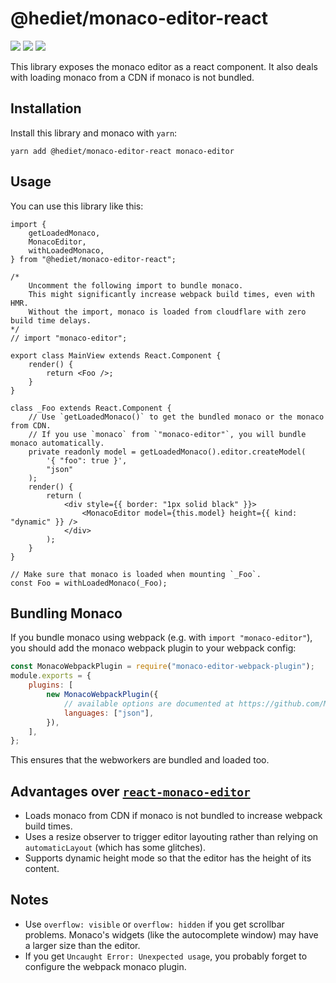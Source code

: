 # @hediet/monaco-editor-react

[![](https://img.shields.io/static/v1?style=social&label=Sponsor&message=%E2%9D%A4&logo=GitHub&color&link=%3Curl%3E)](https://github.com/sponsors/hediet)
[![](https://img.shields.io/static/v1?style=social&label=Donate&message=%E2%9D%A4&logo=Paypal&color&link=%3Curl%3E)](https://www.paypal.com/cgi-bin/webscr?cmd=_s-xclick&hosted_button_id=ZP5F38L4C88UY&source=url)
[![](https://img.shields.io/twitter/follow/hediet_dev.svg?style=social)](https://twitter.com/intent/follow?screen_name=hediet_dev)

This library exposes the monaco editor as a react component.
It also deals with loading monaco from a CDN if monaco is not bundled.

## Installation

Install this library and monaco with `yarn`:

```
yarn add @hediet/monaco-editor-react monaco-editor
```

## Usage

You can use this library like this:

```tsx
import {
	getLoadedMonaco,
	MonacoEditor,
	withLoadedMonaco,
} from "@hediet/monaco-editor-react";

/*
	Uncomment the following import to bundle monaco.
	This might significantly increase webpack build times, even with HMR.
	Without the import, monaco is loaded from cloudflare with zero build time delays.
*/
// import "monaco-editor";

export class MainView extends React.Component {
	render() {
		return <Foo />;
	}
}

class _Foo extends React.Component {
	// Use `getLoadedMonaco()` to get the bundled monaco or the monaco from CDN.
	// If you use `monaco` from `"monaco-editor"`, you will bundle monaco automatically.
	private readonly model = getLoadedMonaco().editor.createModel(
		'{ "foo": true }',
		"json"
	);
	render() {
		return (
			<div style={{ border: "1px solid black" }}>
				<MonacoEditor model={this.model} height={{ kind: "dynamic" }} />
			</div>
		);
	}
}

// Make sure that monaco is loaded when mounting `_Foo`.
const Foo = withLoadedMonaco(_Foo);
```

## Bundling Monaco

If you bundle monaco using webpack (e.g. with `import "monaco-editor"`), you should add the monaco webpack plugin to your webpack config:

```js
const MonacoWebpackPlugin = require("monaco-editor-webpack-plugin");
module.exports = {
	plugins: [
		new MonacoWebpackPlugin({
			// available options are documented at https://github.com/Microsoft/monaco-editor-webpack-plugin#options
			languages: ["json"],
		}),
	],
};
```

This ensures that the webworkers are bundled and loaded too.

## Advantages over [`react-monaco-editor`](https://github.com/react-monaco-editor/react-monaco-editor)

-   Loads monaco from CDN if monaco is not bundled to increase webpack build times.
-   Uses a resize observer to trigger editor layouting rather than relying on `automaticLayout` (which has some glitches).
-   Supports dynamic height mode so that the editor has the height of its content.

## Notes

-   Use `overflow: visible` or `overflow: hidden` if you get scrollbar problems. Monaco's widgets (like the autocomplete window) may have a larger size than the editor.
-   If you get `Uncaught Error: Unexpected usage`, you probably forget to configure the webpack monaco plugin.
